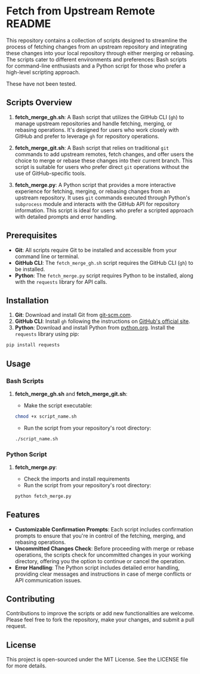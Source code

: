 # Fetch from Upstream Remote README

This repository contains a collection of scripts designed to streamline the process of fetching changes from an upstream repository and integrating these changes into your local repository through either merging or rebasing. The scripts cater to different environments and preferences: Bash scripts for command-line enthusiasts and a Python script for those who prefer a high-level scripting approach.

These have not been tested.

## Scripts Overview

1. **fetch_merge_gh.sh**: A Bash script that utilizes the GitHub CLI (`gh`) to manage upstream repositories and handle fetching, merging, or rebasing operations. It's designed for users who work closely with GitHub and prefer to leverage `gh` for repository operations.

2. **fetch_merge_git.sh**: A Bash script that relies on traditional `git` commands to add upstream remotes, fetch changes, and offer users the choice to merge or rebase these changes into their current branch. This script is suitable for users who prefer direct `git` operations without the use of GitHub-specific tools.

3. **fetch_merge.py**: A Python script that provides a more interactive experience for fetching, merging, or rebasing changes from an upstream repository. It uses `git` commands executed through Python's `subprocess` module and interacts with the GitHub API for repository information. This script is ideal for users who prefer a scripted approach with detailed prompts and error handling.

## Prerequisites

- **Git**: All scripts require Git to be installed and accessible from your command line or terminal.
- **GitHub CLI**: The `fetch_merge_gh.sh` script requires the GitHub CLI (`gh`) to be installed.
- **Python**: The `fetch_merge.py` script requires Python to be installed, along with the `requests` library for API calls.

## Installation

1. **Git**: Download and install Git from [git-scm.com](https://git-scm.com/).
2. **GitHub CLI**: Install `gh` following the instructions on [GitHub's official site](https://cli.github.com/).
3. **Python**: Download and install Python from [python.org](https://www.python.org/). Install the `requests` library using pip:

```bash
pip install requests
```

## Usage

### Bash Scripts

1. **fetch_merge_gh.sh** and **fetch_merge_git.sh**:
   - Make the script executable:

   ```bash
   chmod +x script_name.sh
   ```

   - Run the script from your repository's root directory:

   ```bash
   ./script_name.sh
   ```

### Python Script

1. **fetch_merge.py**:
   - Check the imports and install requirements
   - Run the script from your repository's root directory:

   ```bash
   python fetch_merge.py
   ```

## Features

- **Customizable Confirmation Prompts**: Each script includes confirmation prompts to ensure that you're in control of the fetching, merging, and rebasing operations.
- **Uncommitted Changes Check**: Before proceeding with merge or rebase operations, the scripts check for uncommitted changes in your working directory, offering you the option to continue or cancel the operation.
- **Error Handling**: The Python script includes detailed error handling, providing clear messages and instructions in case of merge conflicts or API communication issues.

## Contributing

Contributions to improve the scripts or add new functionalities are welcome. Please feel free to fork the repository, make your changes, and submit a pull request.

## License

This project is open-sourced under the MIT License. See the LICENSE file for more details.
